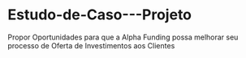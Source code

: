 # Estudo-de-Caso---Projeto
Propor Oportunidades para que a Alpha Funding possa melhorar seu processo de Oferta de Investimentos aos Clientes
